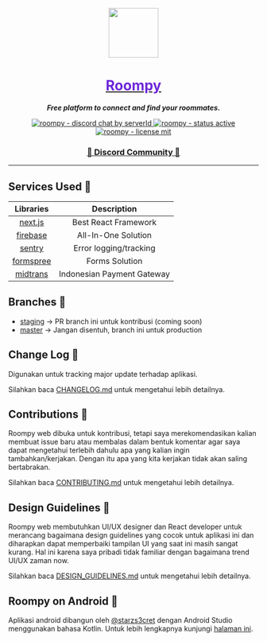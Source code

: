 <a href="https://roompy.vercel.app">
  <p align="center">
    <img height=100 src="https://i.ibb.co/Kwy7QNX/circle.png"/>
  </p>

  <h1 style="color: #6d28d9;" align="center">
    Roompy
  </h1>
</a>

<p align="center">
  <strong style="font-style: italic;">Free platform to connect and find your roommates.</strong>
</p>

<p align="center">
  <a href="https://discord.gg/NZYu9K7dJf">
    <img src="https://img.shields.io/discord/483598191074213888?style=for-the-badge" alt="roompy - discord chat by serverId" />
  </a>

  <a href="https://roompy.vercel.app">
    <img src="https://img.shields.io/badge/Status-Active-blue.svg?style=for-the-badge" alt="roompy - status active" />
  </a>

  <a href="https://github.com/rifandani/roompy-web/blob/master/LICENSE">
    <img src="https://img.shields.io/apm/l/atomic-design-ui.svg?style=for-the-badge&color=fff" alt="roompy - license mit" />
  </a>
</p>

<h3 align="center">
  <a href="https://discord.gg/NZYu9K7dJf">📢 Discord Community 📢</a>
</h3>

---

## Services Used 📃

|                        Libraries                         |        Description         |
| :------------------------------------------------------: | :------------------------: |
|              [next.js](https://nextjs.com/)              |    Best React Framework    |
| [firebase](https://github.com/firebase/firebase-js-sdk/) |    All-In-One Solution     |
|              [sentry](https://sentry.com/)               |   Error logging/tracking   |
|            [formspree](https://formspree.io/)            |       Forms Solution       |
|            [midtrans](https://midtrans.com/)             | Indonesian Payment Gateway |

## Branches 🔱

- [staging](https://github.com/rifandani/roompy-web/tree/staging) -> PR branch ini untuk kontribusi (coming soon)
- [master](https://github.com/rifandani/roompy-web) -> Jangan disentuh, branch ini untuk production

## Change Log 📜

Digunakan untuk tracking major update terhadap aplikasi.

Silahkan baca [CHANGELOG.md](https://github.com/rifandani/roompy-web/blob/master/CHANGELOG.md) untuk mengetahui lebih detailnya.

## Contributions 🧩

Roompy web dibuka untuk kontribusi, tetapi saya merekomendasikan kalian membuat issue baru atau membalas dalam bentuk komentar agar saya dapat mengetahui terlebih dahulu apa yang kalian ingin tambahkan/kerjakan. Dengan itu apa yang kita kerjakan tidak akan saling bertabrakan.

Silahkan baca [CONTRIBUTING.md](https://github.com/rifandani/roompy-web/blob/master/CONTRIBUTING.md) untuk mengetahui lebih detailnya.

## Design Guidelines 🎨

Roompy web membutuhkan UI/UX designer dan React developer untuk merancang bagaimana design guidelines yang cocok untuk aplikasi ini dan diharapkan dapat memperbaiki tampilan UI yang saat ini masih sangat kurang. Hal ini karena saya pribadi tidak familiar dengan bagaimana trend UI/UX zaman now.

Silahkan baca [DESIGN_GUIDELINES.md](https://github.com/rifandani/roompy-web/blob/master/DESIGN_GUIDELINES.md) untuk mengetahui lebih detailnya.

## Roompy on Android 📱

Aplikasi android dibangun oleh [@starzs3cret](https://github.com/starzs3cret) dengan Android Studio menggunakan bahasa Kotlin. Untuk lebih lengkapnya kunjungi [halaman ini](https://starzs3cret.github.io/apklist/roompy.html).
